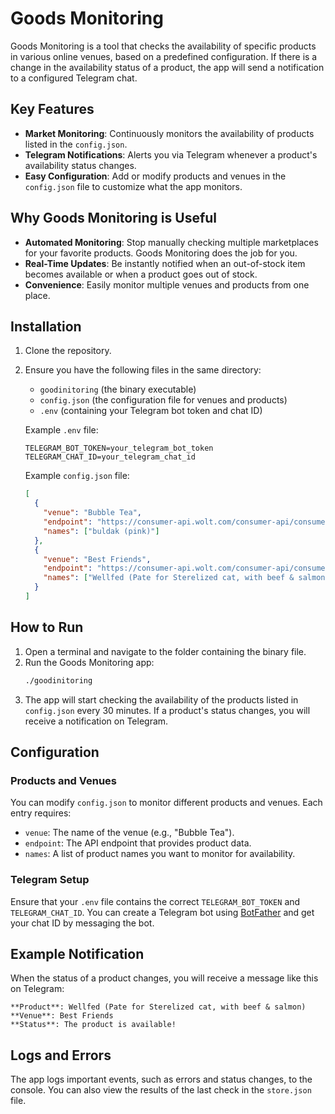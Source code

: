 # Goods Monitoring

Goods Monitoring is a tool that checks the availability of specific products in various online venues, based on a predefined configuration. If there is a change in the availability status of a product, the app will send a notification to a configured Telegram chat.

## Key Features

- **Market Monitoring**: Continuously monitors the availability of products listed in the `config.json`.
- **Telegram Notifications**: Alerts you via Telegram whenever a product's availability status changes.
- **Easy Configuration**: Add or modify products and venues in the `config.json` file to customize what the app monitors.

## Why Goods Monitoring is Useful

- **Automated Monitoring**: Stop manually checking multiple marketplaces for your favorite products. Goods Monitoring does the job for you.
- **Real-Time Updates**: Be instantly notified when an out-of-stock item becomes available or when a product goes out of stock.
- **Convenience**: Easily monitor multiple venues and products from one place.

## Installation

1. Clone the repository.
2. Ensure you have the following files in the same directory:
   - `goodinitoring` (the binary executable)
   - `config.json` (the configuration file for venues and products)
   - `.env` (containing your Telegram bot token and chat ID)
   
   Example `.env` file:
   ```env
   TELEGRAM_BOT_TOKEN=your_telegram_bot_token
   TELEGRAM_CHAT_ID=your_telegram_chat_id
   ```

   Example `config.json` file:
   ```json
   [
     {
       "venue": "Bubble Tea",
       "endpoint": "https://consumer-api.wolt.com/consumer-api/consumer-assortment/v1/venues/slug/mao-bubble-tea/assortment",
       "names": ["buldak (pink)"]
     },
     {
       "venue": "Best Friends",
       "endpoint": "https://consumer-api.wolt.com/consumer-api/consumer-assortment/v1/venues/slug/best-friends1/assortment/categories/slug/sauces-and-pates-for-cat-2?language=en",
       "names": ["Wellfed (Pate for Sterelized cat, with beef & salmon)", "Wellfed (Pate for sterilized cat, with chicken & Turkey)"]
     }
   ]
   ```

## How to Run

1. Open a terminal and navigate to the folder containing the binary file.
2. Run the Goods Monitoring app:
   ```bash
   ./goodinitoring
   ```
3. The app will start checking the availability of the products listed in `config.json` every 30 minutes. If a product's status changes, you will receive a notification on Telegram.

## Configuration

### Products and Venues

You can modify `config.json` to monitor different products and venues. Each entry requires:
- `venue`: The name of the venue (e.g., "Bubble Tea").
- `endpoint`: The API endpoint that provides product data.
- `names`: A list of product names you want to monitor for availability.

### Telegram Setup

Ensure that your `.env` file contains the correct `TELEGRAM_BOT_TOKEN` and `TELEGRAM_CHAT_ID`. You can create a Telegram bot using [BotFather](https://core.telegram.org/bots#botfather) and get your chat ID by messaging the bot.

## Example Notification

When the status of a product changes, you will receive a message like this on Telegram:

```
**Product**: Wellfed (Pate for Sterelized cat, with beef & salmon)
**Venue**: Best Friends
**Status**: The product is available!
```

## Logs and Errors

The app logs important events, such as errors and status changes, to the console. You can also view the results of the last check in the `store.json` file.
